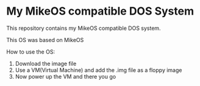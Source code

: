 # My MikeOS compatible DOS System
This repository contains my MikeOS compatible DOS system.

This OS was based on MikeOS

How to use the OS:
1. Download the image file
2. Use a VM(Virtual Machine) and add the .img file as a floppy image
3. Now power up the VM and there you go


